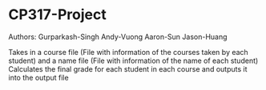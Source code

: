# CP317-Project
Authors:
Gurparkash-Singh
Andy-Vuong
Aaron-Sun
Jason-Huang

Takes in a course file 
(File with information of the courses taken by each student)
and a name file
(File with information of the name of each student)
Calculates the final grade for each student in each course
and outputs it into the output file
